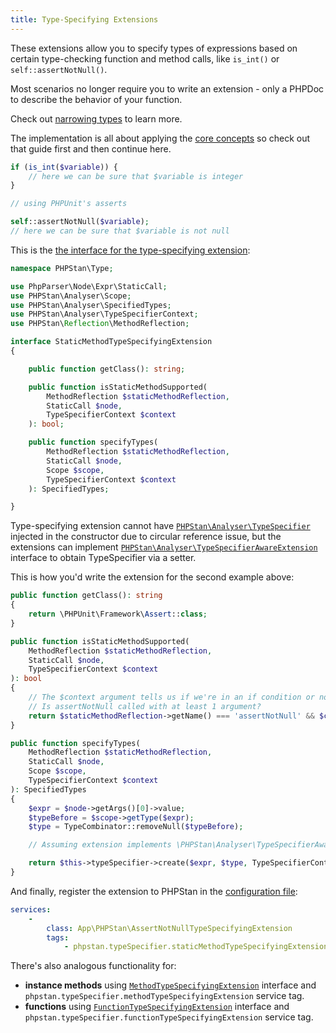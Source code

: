 ```yaml
---
title: Type-Specifying Extensions
---
```


These extensions allow you to specify types of expressions based on certain type-checking function and method calls, like `is_int()` or `self::assertNotNull()`.

<div class="bg-blue-100 border-l-4 border-blue-500 text-blue-700 p-4 mb-4" role="alert">

Most scenarios no longer require you to write an extension - only a PHPDoc to describe the behavior of your function.

Check out [narrowing types](/writing-php-code/narrowing-types#custom-type-checking-functions-and-methods) to learn more.

</div>

The implementation is all about applying the [core concepts](/developing-extensions/core-concepts) so check out that guide first and then continue here.

```php
if (is_int($variable)) {
    // here we can be sure that $variable is integer
}
```

```php
// using PHPUnit's asserts

self::assertNotNull($variable);
// here we can be sure that $variable is not null
```

This is the [the interface for the type-specifying extension](https://apiref.phpstan.org/1.11.x/PHPStan.Type.StaticMethodTypeSpecifyingExtension.html):

```php
namespace PHPStan\Type;

use PhpParser\Node\Expr\StaticCall;
use PHPStan\Analyser\Scope;
use PHPStan\Analyser\SpecifiedTypes;
use PHPStan\Analyser\TypeSpecifierContext;
use PHPStan\Reflection\MethodReflection;

interface StaticMethodTypeSpecifyingExtension
{

	public function getClass(): string;

	public function isStaticMethodSupported(
		MethodReflection $staticMethodReflection,
		StaticCall $node,
		TypeSpecifierContext $context
	): bool;

	public function specifyTypes(
		MethodReflection $staticMethodReflection,
		StaticCall $node,
		Scope $scope,
		TypeSpecifierContext $context
	): SpecifiedTypes;

}
```

Type-specifying extension cannot have [`PHPStan\Analyser\TypeSpecifier`](https://apiref.phpstan.org/1.11.x/PHPStan.Analyser.TypeSpecifier.html) injected in the constructor due to circular reference issue, but the extensions can implement [`PHPStan\Analyser\TypeSpecifierAwareExtension`](https://apiref.phpstan.org/1.11.x/PHPStan.Analyser.TypeSpecifierAwareExtension.html) interface to obtain TypeSpecifier via a setter.

This is how you'd write the extension for the second example above:

```php
public function getClass(): string
{
	return \PHPUnit\Framework\Assert::class;
}

public function isStaticMethodSupported(
	MethodReflection $staticMethodReflection,
	StaticCall $node,
	TypeSpecifierContext $context
): bool
{
	// The $context argument tells us if we're in an if condition or not (as in this case).
	// Is assertNotNull called with at least 1 argument?
	return $staticMethodReflection->getName() === 'assertNotNull' && $context->null() && isset($node->getArgs()[0]);
}

public function specifyTypes(
	MethodReflection $staticMethodReflection,
	StaticCall $node,
	Scope $scope,
	TypeSpecifierContext $context
): SpecifiedTypes
{
	$expr = $node->getArgs()[0]->value;
	$typeBefore = $scope->getType($expr);
	$type = TypeCombinator::removeNull($typeBefore);

	// Assuming extension implements \PHPStan\Analyser\TypeSpecifierAwareExtension

	return $this->typeSpecifier->create($expr, $type, TypeSpecifierContext::createTruthy());
}
```

And finally, register the extension to PHPStan in the [configuration file](/config-reference):

```yaml
services:
	-
		class: App\PHPStan\AssertNotNullTypeSpecifyingExtension
		tags:
			- phpstan.typeSpecifier.staticMethodTypeSpecifyingExtension
```

There's also analogous functionality for:

* **instance methods** using [`MethodTypeSpecifyingExtension`](https://apiref.phpstan.org/1.11.x/PHPStan.Type.MethodTypeSpecifyingExtension.html) interface and `phpstan.typeSpecifier.methodTypeSpecifyingExtension` service tag.
* **functions** using [`FunctionTypeSpecifyingExtension`](https://apiref.phpstan.org/1.11.x/PHPStan.Type.FunctionTypeSpecifyingExtension.html) interface and `phpstan.typeSpecifier.functionTypeSpecifyingExtension` service tag.

